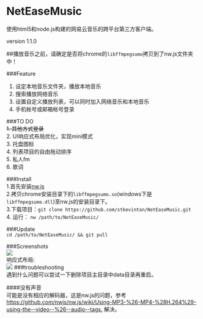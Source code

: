 # NetEaseMusic  

使用html5和node.js构建的网易云音乐的跨平台第三方客户端。

version 1.1.0

##播放音乐之前，请确定是否将chrome的`libffmpegsumo`拷贝到了nw.js文件夹中！

###Feature  
1. 设定本地音乐文件夹，播放本地音乐
2. 搜索播放网络音乐
3. 设置自定义播放列表，可以同时加入网络音乐和本地音乐
4. 手机帐号或邮箱帐号登录

###TO DO    
~~1. 其他方式登录~~  
2. UI响应式布局优化，实现mini模式  
3. 托盘图标  
4. 列表项目的自由拖动排序    
5. 私人fm  
6. 歌词  


###Install  
1.首先安装[nw.js](https://github.com/nwjs/nw.js)  
2.拷贝chrome安装目录下的`libffmpegsumo.so`(windows下是`libffmpegsumo.dll`)至nw.js的安装目录下。        
3.下载项目：`git clone https://github.com/stkevintan/NetEaseMusic.git`    
4. 运行： `nw /path/to/NetEaseMusic/`  

###Update  
`cd /path/to/NetEaseMusic/ && git pull`  

###Screenshots    
<img src="http://7xiyak.com1.z0.glb.clouddn.com/s17.png" />  
响应式布局:  
<img src="http://7xiyak.com1.z0.glb.clouddn.com/s18.png" /> 
###troubleshooting  
遇到什么问题可以尝试一下删除项目主目录中data目录再重启。  

####没有声音  
可能是没有相应的解码器，这是nw.js的问题，参考 <https://github.com/nwjs/nw.js/wiki/Using-MP3-%26-MP4-%28H.264%29-using-the--video--%26--audio--tags.> 解决。  
